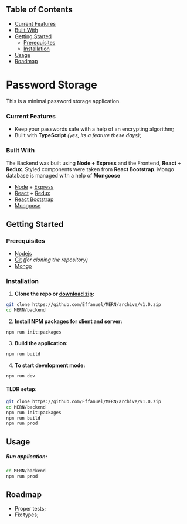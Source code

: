 ## Table of Contents

- [Current Features](#current-features)
- [Built With](#built-with)
- [Getting Started](#getting-started)
  - [Prerequisites](#prerequisites)
  - [Installation](#installation)
- [Usage](#usage)
- [Roadmap](#roadmap)

# Password Storage

This is a minimal password storage application.

### Current Features

- Keep your passwords safe with a help of an encrypting algorithm;
- Built with **TypeScript** *(yes, its a feature these days)*;

### Built With

The Backend was built using **Node + Express** and the Frontend, **React + Redux**. Styled components were taken from **React Bootstrap**. Mongo database is managed with a help of **Mongoose**

- [Node](https://nodejs.org/en/) + [Express](https://expressjs.com/)
- [React](https://reactjs.org/) + [Redux](https://redux.js.org/)
- [React Bootstrap](https://react-bootstrap.github.io/)
- [Mongoose](https://github.com/Automattic/mongoose)

<!-- GETTING STARTED -->

## Getting Started

### Prerequisites

- [Nodejs](https://nodejs.org/en/download/)
- [Git](https://git-scm.com/downloads) _(for cloning the repository)_
- [Mongo](https://docs.mongodb.com/manual/installation/)

### Installation

1. **Clone the repo or [download zip]():**

```sh
git clone https://github.com/Effanuel/MERN/archive/v1.0.zip
cd MERN/backend
```

2. **Install NPM packages for client and server:**

```sh
npm run init:packages
```

3. **Build the application:**

```sh
npm run build
```

<!-- USAGE EXAMPLES -->

4. **To start development mode:**

```sh
npm run dev
```

#### TLDR setup:

```sh
git clone https://github.com/Effanuel/MERN/archive/v1.0.zip
cd MERN/backend
npm run init:packages
npm run build
npm run prod
```

## Usage

##### Run application:

```sh
cd MERN/backend
npm run prod
```

## Roadmap

- Proper tests;
- Fix types;

